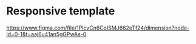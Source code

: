 # Responsive template
https://www.figma.com/file/1PlcvCn6CoISMJ662eTf24/dimension?node-id=0-1&t=aaj6u41an5gGPwAs-0